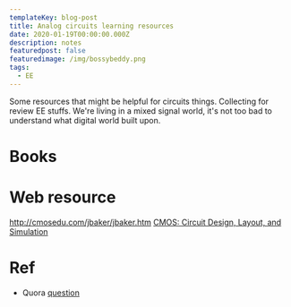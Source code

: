 ```yaml
---
templateKey: blog-post
title: Analog circuits learning resources
date: 2020-01-19T00:00:00.000Z
description: notes 
featuredpost: false
featuredimage: /img/bossybeddy.png
tags:
  - EE
---
```

Some resources that might be helpful for circuits things. Collecting for review EE stuffs. We're living in a mixed signal world, it's not too bad to understand what digital world built upon.

# Books

# Web resource
http://cmosedu.com/jbaker/jbaker.htm
[CMOS: Circuit Design, Layout, and Simulation](https://www.amazon.com/gp/product/B07TGSH2Y5/ref=dbs_a_def_rwt_hsch_vapi_taft_p1_i0)
# Ref
* Quora [question](https://www.quora.com/What-are-the-best-books-for-analog-circuits?share=1)
